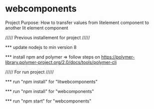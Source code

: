 # webcomponents

Project Purpose: How to transfer values from litelement component to another lit element component


///// Previous installement for project /////

*** update nodejs to min version 8 

*** install npm and polymer => follow steps on https://polymer-library.polymer-project.org/2.0/docs/tools/polymer-cli


///// For run project /////

*** run "npm install" for "litwebcomponents"

*** run "npm install" for "webcomponents" 

*** run "npm start" for "webcomponents"
